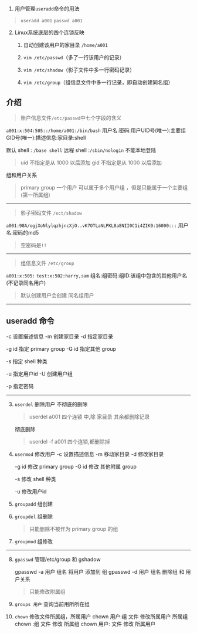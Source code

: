 1. 用户管理`useradd`命令的用法
> `useradd a001`
> `passwd a001`

2. Linux系统底层的四个连锁反映
    1. 自动创建该用户的家目录
        `/home/a001`
    2. `vim /etc/passwd`（多了一行该用户的记录）
    
    3. `vim /etc/shadow`（影子文件中多一行密码记录）
    4. `vim /etc/group`（组信息文件中多一行记录，即自动创建同名组）

介绍 
------------------
> 账户信息文件`/etc/passwd`中七个字段的含义

`a001:x:504:505::/home/a001:/bin/bash`
用户名:密码:用户UID号(唯一):主要组GID号(唯一):描述信息:家目录:shell

默认 shell : `/base shell`
远程 shell :`/sbin/nologin` 不能本地登陆

> uid 不指定是从 1000 以后添加
> gid 不指定是从 1000 以后添加

组和用户关系
> primary group 
一个用户 可以属于多个用户组 ，但是只能属于一个主要组(第一所属组)

----------------

> 影子密码文件 `/ect/shadow `

`a001:98A/ogjXoNlylqzhjncXjO..vK7OTLaNLPKL8a8NII0C1i4ZIK0:16000:::`
用户名:密码的md5

> 空密码是`!!`

------------------

> 组信息文件 `/etc/group`

`a001:x:505:`
`test:x:502:harry,sam`
组名:组密码:组ID:该组中包含的其他用户名(不记录同名用户)

> 默认创建用户会创建 同名组用户

-------------------------

## useradd 命令

-c  设置描述信息
-m  创建家目录
-d  指定家目录

-g id 指定 primary group 
-G id 指定其他 group

-s  指定 shell 种类

-u  指定用户id
-U  创建用户组

-p  指定密码

--------------------------------------------

3. `userdel` 删除用户
    不彻底的删除
    > userdel a001
    四个连锁 中,除 家目录 其余都删除记录

    彻底删除
    > userdel -f a001
    四个连锁,都删除掉

4. `usermod` 修改用户
    -c  设置描述信息
    -m  移动家目录
    -d  修改家目录

    -g id 修改 primary group 
    -G id 修改 其他附属 group

    -s  修改 shell 种类

    -u  修改用户id
     
5. `groupadd` 组创建
   
6. `groupdel` 组删除
    > 只能删除不被作为 primary group 的组
7. `groupmod` 组修改

------------------------

8. `gpasswd` 管理/etc/group 和 gshadow
    
    gpasswd -a 用户 组名 将用户 添加到 组
    gpasswd -d 用户 组名 删除组 和 用户关系
    > 只能修改附属组
9. `groups 用户` 查询当前用所所在组


10. `chown` 修改文件所属组，所属用户
    chown 用户:组 文件   修改所属用户  所属组
    chown :组 文件      修改 所属组
    chown 用户: 文件    修改 所属用户

